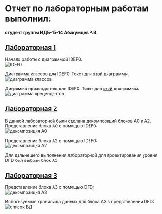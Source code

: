# Отчет по лабораторным работам выполнил: 
**студент группы ИДБ-15-14 Абакумцев Р.В.**  
  
## [Лабораторная 1](https://github.com/stankin/design-2018/wiki/lab-1)  
Начало работы с диаграммой IDEF0.  
![IDEF0](https://github.com/AbakumtsevRoman/laba1.github.io/blob/master/%D0%BB%D0%B0%D0%B1%D0%B0%201/%D1%801.png)  

Диаграмма классов для IDEF0. Текст для [этой](https://github.com/AbakumtsevRoman/laba1.github.io/blob/master/%D0%BB%D0%B0%D0%B1%D0%B0%201/%D1%82%D0%B5%D0%BA%D1%81%D1%82%2011.txt) диаграммы.  
![диаграмма классов](https://github.com/AbakumtsevRoman/laba1.github.io/blob/master/%D0%BB%D0%B0%D0%B1%D0%B0%201/11.png)  

Диграмма прецендентов для IDEF0. Текст для [этой](https://github.com/AbakumtsevRoman/laba1.github.io/blob/master/%D0%BB%D0%B0%D0%B1%D0%B0%201/%D1%82%D0%B5%D0%BA%D1%81%D1%82%2012.txt) диаграммы.  
![диаграмма прецендентов](https://github.com/AbakumtsevRoman/laba1.github.io/blob/84b9c0e6dd9dd20f63b4430572562c1b1df67471/%D0%BB%D0%B0%D0%B1%D0%B0%201/12.png)

## [Лабораторная 2](https://github.com/stankin/design-2018/wiki/lab-2)  
В данной лабораторной были сделана декомпозиций блоков A0 и A2.  
Представление блока A0 с помощью IDEF0:  
![декомпозиция A0](https://github.com/AbakumtsevRoman/laba1.github.io/blob/master/%D0%BB%D0%B0%D0%B1%D0%B0%201/%D1%802.png)   

Представление блока A2 с помощью IDEF0:  
![декомпозиция A2](https://github.com/AbakumtsevRoman/laba1.github.io/blob/master/%D0%BB%D0%B0%D0%B1%D0%B0%201/%D1%803.png)  

Для дальнешего выполнения лабораторной для проектирования уровня DFD был выбран блок A3.  

## [Лабораторная 3](https://github.com/stankin/design-2018/wiki/lab-3)  
Представление блока A3 с помощью DFD:  
![декомпозиция A3](https://github.com/AbakumtsevRoman/laba1.github.io/blob/master/%D0%BB%D0%B0%D0%B1%D0%B0%201/%D1%804.png)  

Используемые хранилища данных для блока A3 в представлении DFD:  
![список БД](https://github.com/AbakumtsevRoman/laba1.github.io/blob/master/%D0%BB%D0%B0%D0%B1%D0%B0%201/%D1%805.png)  
